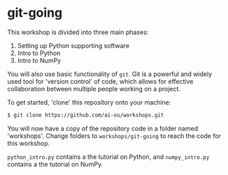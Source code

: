 # git-going

This workshop is divided into three main phases:

1. Setting up Python supporting software
2. Intro to Python
3. Intro to NumPy

You will also use basic functionality of `git`. Git is a powerful and widely used tool for 'version control' of code, which allows for effective collaboration between multiple people working on a project.

To get started, 'clone' this repository onto your machine:
```bash
$ git clone https://github.com/ai-ou/workshops.git
```

You will now have a copy of the repository code in a folder named 'workshops'. Change folders to `workshops/git-going` to reach the code for this workshop.

`python_intro.py` contains a the tutorial on Python, and `numpy_intro.py` contains a the tutorial on NumPy.
